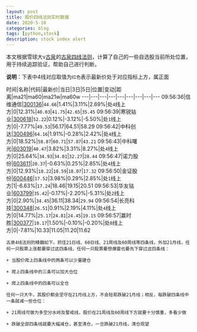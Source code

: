 ```yaml
---
layout: post
title: 股价四线法则实时数据
date: 2020-5-10
categories: blog
tags: [python,stock]
description: stock index alert
---
```



本文根据雪球大v[古泉](https://xueqiu.com/u/7148646888)的[古泉四线法则](https://xueqiu.com/7148646888/130498192)，计算了自己的一些自选股当前所处位置，用于持续追踪验证，帮助自己进行判断。

**说明**：下表中4线对应取值为`红色`表示最新价处于对应指标上方，属正面

时间|名称|代码|最新价|当日|3日|5日|位置|变动|距离|ma21|ma60|ma21w|ma60w
---|---|---|---|---|---|---|---|---
09:56:36|信维通信|[300136](https://xueqiu.com/S/SZ300136)|`44.66`|1.41%|3.11%|2.69%|处`4`线上方|0|12.31%|`40.03`|`41.75`|`42.65`|`35.45`
09:56:39|寒锐钴业|[300618](https://xueqiu.com/S/SZ300618)|`52.22`|0.12%|-3.12%|-5.50%|处`1`线上方|0|-7.77%|`49.53`|56.17|64.51|58.29
09:56:42|中科创达|[300496](https://xueqiu.com/S/SZ300496)|`64.16`|1.91%|-0.28%|2.42%|处`4`线上方|0|18.52%|`58.87`|`60.71`|`57.87`|`43.21`
09:56:43|中科曙光|[603019](https://xueqiu.com/S/SH603019)|`40.47`|3.82%|3.31%|8.27%|处`4`线上方|0|25.64%|`34.93`|`34.01`|`32.27`|`28.44`
09:56:47|诺力股份|[603611](https://xueqiu.com/S/SH603611)|`20.37`|-0.63%|0.25%|2.85%|处`4`线上方|0|12.93%|`18.22`|`18.59`|`18.07`|`17.32`
09:56:50|金证股份|[600446](https://xueqiu.com/S/SH600446)|`17.52`|3.98%|0.29%|2.85%|处`1`线上方|1|-6.63%|`17.24`|18.46|19.15|20.51
09:56:53|华友钴业|[603799](https://xueqiu.com/S/SH603799)|`35.42`|-0.17%|-2.20%|-5.31%|处`2`线上方|0|2.90%|`34.45`|36.11|38.34|`29.94`
09:56:54|长亮科技|[300348](https://xueqiu.com/S/SZ300348)|`26.51`|0.91%|2.19%|4.11%|处`4`线上方|0|14.77%|`25.17`|`24.81`|`24.45`|`19.15`
09:56:57|赢时胜|[300377](https://xueqiu.com/S/SZ300377)|`10.17`|1.50%|-0.10%|-0.20%|处`0`线上方|0|-7.81%|10.33|11.05|11.20|11.62

```
古泉4线法则的精髓如下。抓住21日线、60日线、21周线及60周线等四条线，外加21月线，任何一只股票上涨都要穿过这四条线，任何一只股票要想爆雷也要先下穿过这四条线：

+ 当股价爬上四条线中的两条可以少量建仓

+ 爬上四条线中的三条可以加大仓位

+ 爬上四条线中的四条可以全仓

任何一只大牛，其股价都会坚守在21月线上方，不会轻易跌破21月线；相反，每跌破四条线中一条就减一些仓位：

+ 21周线可做为多空分水岭及警戒线，股价在21周线及60周线下方就要十分慎重，多看少做

+ 跌破全部四条线就要大幅减仓，甚至清仓，一旦跌破21月线，清仓观望
```